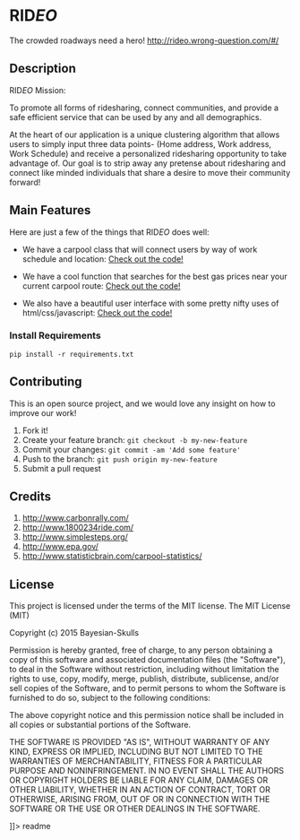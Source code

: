 # RID*EO*
The crowded roadways need a hero! 
http://rideo.wrong-question.com/#/
## Description

RID*EO* Mission:

To promote all forms of ridesharing, connect communities, and provide a safe efficient service that can be used by
any and all demographics.  

At the heart of our application is a unique clustering algorithm that allows users to simply input three data points- 
(Home address, Work address, Work Schedule) and receive a personalized ridesharing opportunity to take advantage of.  Our goal is to strip away any pretense about ridesharing and connect like minded individuals that share a desire to move their community forward!

## Main Features
Here are just a few of the things that RID*EO* does well:

 - We have a carpool class that will connect users by way of work schedule and location:
   [Check out the code!](https://github.com/Bayesian-Skulls/carpool_app/blob/c3fe769e6dc9bf2fb76fb075ef388f8e47d3a180/carpool_app/models.py#L106)

 - We have a cool function that searches for the best gas prices near your current carpool route:
   [Check out the code!](https://github.com/Bayesian-Skulls/carpool_app/blob/c3fe769e6dc9bf2fb76fb075ef388f8e47d3a180/carpool_app/tasks.py#L294)

 - We also have a beautiful user interface with some pretty nifty uses of html/css/javascript:
   [Check out the code!](https://github.com/Bayesian-Skulls/carpool_app/blob/c3fe769e6dc9bf2fb76fb075ef388f8e47d3a180/carpool_app/tasks.py#L294)





### Install Requirements  

```
pip install -r requirements.txt
```

## Contributing
This is an open source project, and we would love any insight on how to improve our work!

1. Fork it!
2. Create your feature branch: `git checkout -b my-new-feature`
3. Commit your changes: `git commit -am 'Add some feature'`
4. Push to the branch: `git push origin my-new-feature`
5. Submit a pull request 

## Credits

1. http://www.carbonrally.com/
2. http://www.1800234ride.com/
3. http://www.simplesteps.org/
4. http://www.epa.gov/
5. http://www.statisticbrain.com/carpool-statistics/

## License

This project is licensed under the terms of the MIT license.
The MIT License (MIT)

Copyright (c) 2015 Bayesian-Skulls

Permission is hereby granted, free of charge, to any person obtaining a copy
of this software and associated documentation files (the "Software"), to deal
in the Software without restriction, including without limitation the rights
to use, copy, modify, merge, publish, distribute, sublicense, and/or sell
copies of the Software, and to permit persons to whom the Software is
furnished to do so, subject to the following conditions:

The above copyright notice and this permission notice shall be included in all
copies or substantial portions of the Software.

THE SOFTWARE IS PROVIDED "AS IS", WITHOUT WARRANTY OF ANY KIND, EXPRESS OR
IMPLIED, INCLUDING BUT NOT LIMITED TO THE WARRANTIES OF MERCHANTABILITY,
FITNESS FOR A PARTICULAR PURPOSE AND NONINFRINGEMENT. IN NO EVENT SHALL THE
AUTHORS OR COPYRIGHT HOLDERS BE LIABLE FOR ANY CLAIM, DAMAGES OR OTHER
LIABILITY, WHETHER IN AN ACTION OF CONTRACT, TORT OR OTHERWISE, ARISING FROM,
OUT OF OR IN CONNECTION WITH THE SOFTWARE OR THE USE OR OTHER DEALINGS IN THE
SOFTWARE.

]]></content>
  <tabTrigger>readme</tabTrigger>
</snippet>


